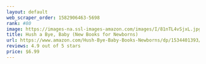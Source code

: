 ```yaml
---
layout: default 
﻿web_scraper_order: 1582906463-5698
rank: #80
image: https://images-na.ssl-images-amazon.com/images/I/81nTL4vSjxL.jpg
title: Hush a Bye, Baby (New Books for Newborns)
url: https://www.amazon.com/Hush-Bye-Baby-Books-Newborns/dp/1534401393/ref=zg_mw_books_80?_encoding=UTF8&psc=1&refRID=F7CXJB6QSX8DPP0KMBZS
reviews: 4.9 out of 5 stars
price: $6.99 
---
```

